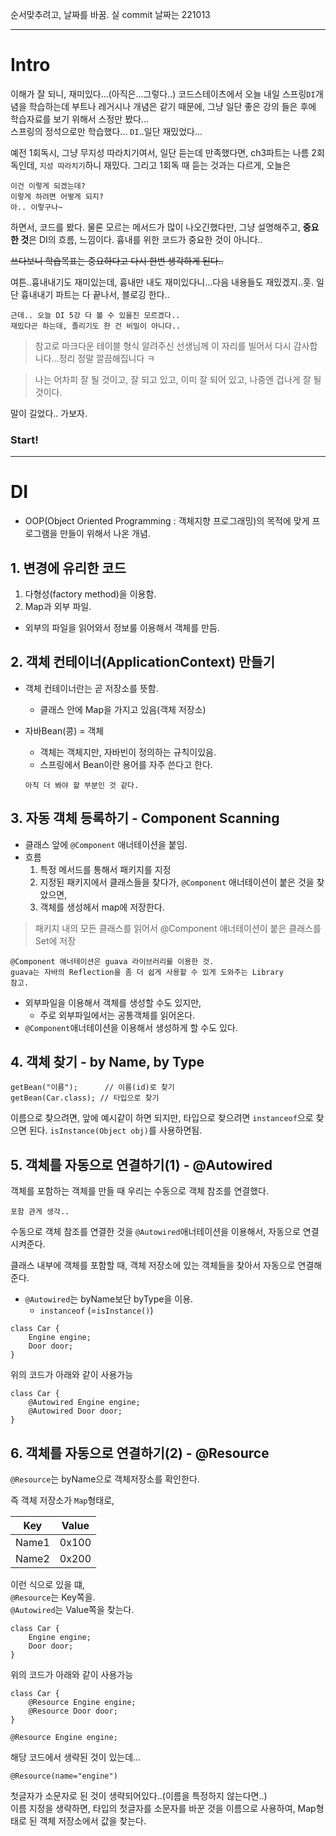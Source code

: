 순서맞추려고, 날짜를 바꿈.
실 commit 날짜는 221013

---
# Intro
이해가 잘 되니, 재미있다...(아직은...그렇다..)
코드스테이츠에서 오늘 내일 스프링`DI`개념을 학습하는데
부트나 레거시나 개념은 같기 때문에, 그냥 일단 좋은 강의 들은 후에 학습자료를 보기 위해서 스정만 봤다... <br>
스프링의 정석으로만 학습했다... `DI`..일단 재밌었다... 

예전 1회독시, 그냥 무지성 따라치기여서, 일단 듣는데 만족했다면, ch3파트는 나름 2회독인데, `지성 따라치기`하니 재밌다.
그리고 1회독 때 듣는 것과는 다르게, 오늘은
```
이건 이렇게 되겠는데?
이렇게 하려면 어떻게 되지?
아.. 이렇구나~ 
```
하면서, 코드를 봤다. 물론 모르는 메서드가 많이 나오긴했다만, 그냥 설명해주고, **중요한 것**은 DI의 흐름, 느낌이다. 흉내를 위한 코드가 중요한 것이 아니다..

~~쓰다보니 학습목표는 중요하다고 다시 한번 생각하게 된다..~~

여튼..흉내내기도 재미있는데, 흉내만 내도 재미있다니...다음 내용들도 재밌겠지..훗.
일단 흉내내기 파트는 다 끝나서, 블로깅 한다..

```
근데.. 오늘 DI 5강 다 볼 수 있을진 모르겠다..
재밌다곤 하는데, 졸리기도 한 건 비밀이 아니다..
```

> 참고로 마크다운 테이블 형식 알려주신 선생님께 이 자리를 빌어서 다시 감사합니다...정리 정말 깔끔해집니다 ㅋ



> 나는 어차피 잘 될 것이고, 잘 되고 있고, 이미 잘 되어 있고, 나중엔 겁나게 잘 될 것이다.

말이 길었다.. 가보자.


### Start!

---

# DI
* OOP(Object Oriented Programming : 객체지향 프로그래밍)의 목적에 맞게 프로그램을 만들이 위해서 나온 개념.

## 1. 변경에 유리한 코드
  1. 다형성(factory method)을 이용함.
  2. Map과 외부 파일.
- 외부의 파일을 읽어와서 정보룰 이용해서 객체를 만듬.

## 2. 객체 컨테이너(ApplicationContext) 만들기
* 객체 컨테이너란는 곧 저장소를 뜻함.
  * 클래스 안에 Map을 가지고 있음(객체 저장소)

* 자바Bean(콩) = 객체
  * 객체는 객체지만, 자바빈이 정의하는 규칙이있음.
  * 스프링에서 Bean이란 용어를 자주 쓴다고 한다. 
  ``` 
  아직 더 봐야 할 부분인 것 같다.
  ```


## 3. 자동 객체 등록하기 - Component Scanning
* 클래스 앞에 `@Component` 애너테이션을 붙임.
* 흐름
  1. 특정 메서드를 통해서 패키지를 지정
  2. 지정된 패키지에서 클래스들을 찾다가, `@Component` 애너테이션이 붙은 것을 찾았으면,
  3. 객체를 생성헤서 map에 저장한다.

> 패키지 내의 모든 클래스를 읽어서 @Component 애너테이션이 붙은 클래스를 Set에 저장 

```
@Component 애너테이션은 guava 라이브러리를 이용한 것.
guava는 자바의 Reflection을 좀 더 쉽게 사용할 수 있게 도와주는 Library
참고.
```

* 외부파일을 이용해서 객체를 생성할 수도 있지만, 
  * 주로 외부파일에서는 공통객체를 읽어온다.
* `@Component`애너테이션을 이용해서 생성하게 할 수도 있다. 
  

## 4.  객체 찾기 - by Name, by Type
```
getBean("이름");  	// 이름(id)로 찾기
getBean(Car.class);	// 타입으로 찾기 
```

이름으로 찾으려면, 앞에 예시같이 하면 되지만,
타입으로 찾으려면 `instanceof`으로 찾으면 된다.
`isInstance(Object obj)`를 사용하면됨.


## 5. 객체를 자동으로 연결하기(1) - @Autowired
객체를 포함하는 객체를 만들 때 우리는 수동으로 객체 참조를 연결했다.
```
포함 관게 생각..
```

수동으로 객체 참조를 연결한 것을 `@Autowired`애너테이션을 이용해서, 자동으로 연결시켜준다.

클래스 내부에 객체를 포함할 때, 객체 저장소에 있는 객체들을 찾아서 자동으로 연결해준다.

* `@Autowired`는 byName보단 byType을 이용.
  * `instanceof` (=`isInstance()`)

```
class Car { 
    Engine engine; 
    Door door;
}
```
위의 코드가 아래와 같이 사용가능
```
class Car {
    @Autowired Engine engine;
    @Autowired Door door;
}
```


## 6. 객체를 자동으로 연결하기(2) - @Resource
`@Resource`는 byName으로 객체저장소를 확인한다.

즉 객체 저장소가 `Map`형태로,

|Key|Value|
|-|-|
|Name1|0x100|
|Name2|0x200|

이런 식으로 있을 떄,  <br>
`@Resource`는 Key쪽을. <br>
`@Autowired`는 Value쪽을 찾는다.

```
class Car { 
    Engine engine; 
    Door door;
}
```
위의 코드가 아래와 같이 사용가능
```
class Car {
    @Resource Engine engine;
    @Resource Door door;
}
```

```
@Resource Engine engine;
```
해당 코드에서 생략된 것이 있는데...
``` 
@Resource(name="engine")
```
첫글자가 소문자로 된 것이 생략되어있다..(이름을 특정하지 않는다면..) <br>
이름 지정을 생략하면, 타입의 첫글자를 소문자를 바꾼 것을 이름으로 사용하여, Map형태로 된 객체 저장소에서 값을 찾는다.
